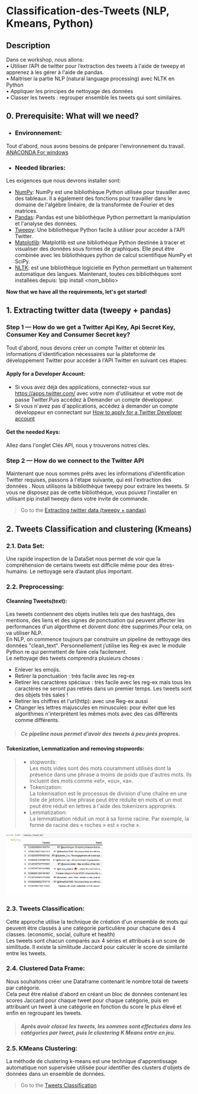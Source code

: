 # Classification-des-Tweets (NLP, Kmeans, Python) 

## Description<br/>
Dans ce workshop, nous allons:<br/>
• Utiliser l’API de twitter pour l’extraction des tweets à l'aide de tweepy et apprenez à les gérer à l'aide de pandas.<br/>
• Maitriser la partie NLP (natural language processing) avec NLTK en Python<br/>
• Appliquer les principes de nettoyage des données<br/>
• Classer les tweets : regrouper ensemble les tweets qui sont similaires.<br/>
## 0. Prerequisite: What will we need?
* ### Environnement:<br/>
Tout d'abord, nous avons besoins de préparer l'environnement du travail.
[ANACONDA For windows](https://www.anaconda.com/products/individual)
* ### Needed libraries:<br/>
Les exigences que nous devrons installer sont:<br/>
* [NumPy](http://www.numpy.org/): NumPy est une bibliothèque Python utilisée pour travailler avec des tableaux.
Il a également des fonctions pour travailler dans le domaine de l'algèbre linéaire, de la transformée de Fourier et des matrices.
* [Pandas](http://pandas.pydata.org/): Pandas est une bibliothèque Python permettant la manipulation et l'analyse des données.
* [Tweepy](http://www.tweepy.org/): Une bibliothèque Python facile à utiliser pour accéder à l'API Twitter.
* [Matplotlib](http://matplotlib.org/): Matplotlib est une bibliothèque Python destinée à tracer et visualiser des données sous formes de graphiques. Elle peut être combinée avec les bibliothèques python de calcul scientifique NumPy et SciPy.
* [NLTK](https://www.nltk.org//): est une bibliothèque logicielle en Python permettant un traitement automatique des langues.
Maintenant, toutes ces bibliothèques sont installées depuis: !pip install <nom_biblio>

**Now that we have all the requirements, let's get started!**

## 1. Extracting twitter data (tweepy + pandas)<br/>
### Step 1 — How do we get a Twitter Api Key, Api Secret Key, Consumer Key and Consumer Secret key?<br/>
Tout d'abord, nous devons créer un compte Twitter et obtenir les informations d'identification nécessaires sur la plateforme de développement Twitter pour accéder à l'API Twitter en suivant ces étapes:<br/>
#### Apply for a Developer Account:
* Si vous avez déjà des applications, connectez-vous sur https://apps.twitter.com/ avec votre nom d'utilisateur et votre mot de passe Twitter.Puis accédez à Demander un compte développeur.<br/>
* Si vous n'avez pas d'applications, accédez à demander un compte développeur en connectant sur [How to apply for a Twitter Developer account](https://www.extly.com/docs/autotweetng_joocial/tutorials/how-to-auto-post-from-joomla-to-twitter/apply-for-a-twitter-developer-account/#apply-for-a-developer-account)<br/>
#### Get the needed Keys:
Allez dans l'onglet Clés API, nous y trouverons notres clés.<br/>
### Step 2 — How do we connect to the Twitter API<br/>
Maintenant que nous sommes prêts avec les informations d'identification Twitter requises, passons à l'étape suivante, qui est l'extraction des données . Nous utilisons la bibliothèque tweepy pour extraire les tweets. Si vous ne disposez pas de cette bibliothèque, vous pouvez l'installer en utilisant pip install tweepy dans votre invite de commande.<br/>
> Go to the [Extracting twitter data (tweepy + pandas)](https://github.com/GhadaHirch/-Classification-des-Tweets/blob/master/Extract_Tweets.ipynb)<br>

## 2. Tweets Classification and clustering (Kmeans)<br/>
### 2.1. Data Set:<br/>
Une rapide inspection de la DataSet []() nous permet de voir que la compréhension de certains tweets est difficile même pour des êtres-humains. Le nettoyage sera d’autant plus important.
### 2.2. Preprocessing:<br/>
#### Cleanning Tweets(text):<br/>
Les tweets contiennent des objets inutiles tels que des hashtags, des mentions, des liens et des signes de ponctuation qui peuvent affecter les performances d'un algorithme et doivent donc être supprimés.Pour cela, on va utiliser NLP.<br/>
En NLP, on commence toujours par construire un pipeline de nettoyage des données "clean_text". Personnellement j’utilise les Reg-ex avec le module Python re qui permettent de faire cela facilement.<br/>
Le nettoyage des tweets comprendra plusieurs choses :<br/>
* Enlever les emojis.<br/>
* Retirer la ponctuation : très facile avec les reg-ex<br/>
* Retirer les caractères spéciaux : très facile avec les reg-ex mais tous les caractères ne seront pas retirés dans un premier temps. Les tweets sont des objets très sales !<br/>
* Retirer les chiffres et l'url(http): avec une Reg-ex aussi<br/>
* Changer les lettres majuscules en minuscules: pour éviter que les algorithmes n'interprètent les mêmes mots avec des cas différents comme différents.<br/>
>##### Ce pipeline nous permet d’avoir des tweets à peu prés propres.<br/>
#### Tokenization, Lemmatization and removing stopwords:<br/>
>* stopwords:<br/>
>Les mots vides sont des mots couramment utilisés dont la présence dans une phrase a moins de poids que d'autres mots. Ils incluent des mots comme «et», «ou», «a».<br/>
>* Tokenization:<br/>
>La tokenisation est le processus de division d'une chaîne en une liste de jetons. Une phrase peut être réduite en mots et un mot peut être réduit en lettres à l'aide des 
tokenizers appropriés.<br/>
>* Lemmatization:<br/>
>La lemmatisation réduit un mot à sa forme racine. Par exemple, la forme de racine des « roches » est « roche ».<br/>

![Alt Text](https://github.com/GhadaHirch/-Classification-des-Tweets/blob/master/DataProcessing.gif)<br/>
### 2.3. Tweets Classification:<br/>
Cette approche utilise la technique de création d'un ensemble de mots qui peuvent être classés à une catégorie particulière pour chacune des 4 classes. (economic, social, culture et health)<br/>
Les tweets sont chacun comparés aux 4 séries et attribués à un score de similitude. Il existe la similitude Jaccard pour calculer le score de similarité entre les tweets.<br/>
### 2.4. Clustered Data Frame:<br/>
Nous souhaitons créer une Dataframe contenant le nombre total de tweets par catégorie.<br/>
Cela peut être réalisé d'abord en créant un bloc de données contenant les scores Jaccard pour chaque tweet pour chaque catégorie, puis en attribuant un tweet à une catégorie en fonction du score le plus élevé et enfin en regroupant les tweets.<br/>
>##### Après avoir classé les tweets, les sommes sont effectuées dans les catégories par tweet, puis le clustering K Means entre en jeu.
### 2.5. KMeans Clustering:<br/>
La méthode de clustering k-means est une technique d'apprentissage automatique non supervisée utilisée pour identifier des clusters d'objets de données dans un ensemble de données.<br/>
>Go to the [Tweets Classification](https://github.com/GhadaHirch/-Classification-des-Tweets/blob/master/Tweets_Classif.ipynb)
